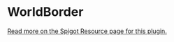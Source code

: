 WorldBorder
===========

<a href="https://www.spigotmc.org/resources/worldborder.60905/">Read more on the Spigot Resource page for this plugin.</a>
